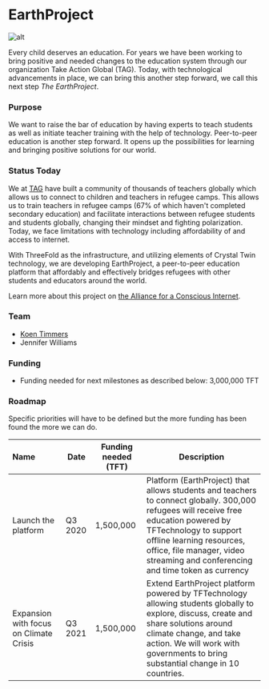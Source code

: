 # EarthProject

![alt](https://www.consciousinternet.org/threefold/info/projects/earthproject/earthproject.png)

Every child deserves an education. For years we have been working to bring positive and needed changes to the education system through our organization Take Action Global (TAG). Today, with technological advancements in place, we can bring this another step forward, we call this next step *The EarthProject*.

### Purpose

We want to raise the bar of education by having experts to teach students as well as initiate teacher training with the help of technology. Peer-to-peer education is another step forward. It opens up the possibilities for learning and bringing positive solutions for our world.

### Status Today

We at [TAG](http://takeactionglobal.org/) have built a community of thousands of teachers globally which allows us to connect to children and teachers in refugee camps. This allows us to train teachers in refugee camps (67% of which haven't completed secondary education) and facilitate interactions between refugee students and students globally, changing their mindset and fighting polarization. Today, we face limitations with technology including affordability of and access to internet.

With ThreeFold as the infrastructure, and utilizing elements of Crystal Twin technology, we are developing EarthProject, a peer-to-peer education platform that affordably and effectively bridges refugees with other students and educators around the world.

Learn more about this project on [the Alliance for a Conscious Internet](https://www.consciousinternet.org/#/projects/EarthProject).

### Team

- [Koen Timmers](https://www.consciousinternet.org/#/people/koen_timmers)
- Jennifer Williams

### Funding

- Funding needed for next milestones as described below: 3,000,000 TFT

### Roadmap

Specific priorities will have to be defined but the more funding has been found the more we can do.

| Name         | Date   | Funding needed (TFT) | Description
|:-------------|--------|-------------|-----------------|
| Launch the platform | Q3 2020 | 1,500,000 | Platform (EarthProject) that allows students and teachers to connect globally. 300,000 refugees will receive free education powered by TFTechnology to support offline learning resources, office, file manager, video streaming and conferencing and time token as currency |
| Expansion with focus on Climate Crisis | Q3 2021 | 1,500,000 | Extend EarthProject platform  powered by TFTechnology allowing students globally to explore, discuss, create and share solutions around climate change, and take action. We will work with governments to bring substantial change in 10 countries. |

